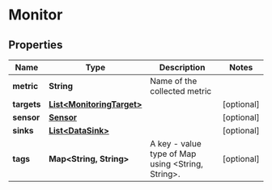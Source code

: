 

# Monitor

## Properties

Name | Type | Description | Notes
------------ | ------------- | ------------- | -------------
**metric** | **String** | Name of the collected metric | 
**targets** | [**List&lt;MonitoringTarget&gt;**](MonitoringTarget.md) |  |  [optional]
**sensor** | [**Sensor**](Sensor.md) |  |  [optional]
**sinks** | [**List&lt;DataSink&gt;**](DataSink.md) |  |  [optional]
**tags** | **Map&lt;String, String&gt;** | A key - value type of Map using &lt;String, String&gt;.  |  [optional]



